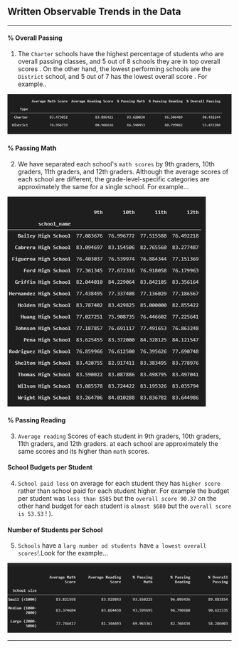 ## Written Observable Trends in the Data
---
#### % Overall Passing
1.  The `Charter` schools have the highest percentage of students who are overall passing classes, and 5 out of 8 schools they are in top overall scores . On the other hand, the lowest performing schools are the `District` school, and  5 out of 7 has the lowest overall score . For example..

![](./PyCitySchools/Resources/type%20score.png)



#### % Passing Math
2. We have separated each school's `math scores` by 9th graders, 10th graders, 11th graders, and 12th graders. Although the average scores of each school are different, the grade-level-specific categories are approximately the same for a single school. For example...

![](./PyCitySchools/Resources/math%20score.png) 

#### % Passing Reading
3. `Average reading` Scores of each student  in 9th graders, 10th graders, 11th graders, and 12th graders. at each school are approximately the same  scores and its higher than `math` scores. 

#### School Budgets per Student
4. `School paid less` on average for each student they has `higher score` rather than school paid for each student higher. For example the budget per student was `less than $585` but the `overall score 90.37` on the other hand budget for each student is `almost $680` but the `overall score is 53.53` ! ).

#### Number of Students per School
5. `Schools` have a `larg number od students `have `a lowest overall scores`!.Look for the example...

![](./PyCitySchools/Resources/size%20score.png) 

---



